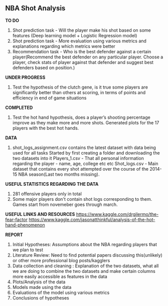 ## NBA Shot Analysis

**TO DO**
1. Shot prediction task - Will the player make his shot based on some features (Deep learning model + Logistic Regression model)
2. Shot prediction task - More evaluation using various metrics and explanations regarding which metrics were better
3. Recommendation task - Who is the best defender against a certain player(Recommend the best defender on any particular player. Choose a player, check stats of player against that defender and suggest best defenders based on position.)

**UNDER PROGRESS**
1. Test the hypothesis of the clutch gene, is it true some players are significantly better than others at scoring, in terms of points and efficiency in end of game situations

**COMPLETED**
1. Test the hot hand hypothesis, does a player’s shooting percentage improve as they make more and more shots. Generated plots for the 17 players with the best hot hands.

**DATA**
1. shot_logs_assignment.csv contains the latest dataset with data being used for all tasks
Started by first creating a folder and downloading the two datasets into it
Players_1.csv  - That all personal information regarding the player - name, age, college etc etc
Shot_logs.csv - Main dataset that contains every shot attempted over the course of the 2014-15 NBA season(Last two months missing). 

**USEFUL STATISTICS REGARDING THE DATA**
1. 281 offensive players only in total
2. Some major players don't contain shot logs corresponding to them. Games start from novemeber goes through march.


**USEFUL LINKS AND RESOURCES**
https://www.kaggle.com/drgilermo/the-fear-factor
https://www.kaggle.com/jasonatthinkful/analysis-of-the-hot-hand-phenomenon

**REPORT**
1. Initial Hypotheses: Assumptions about the NBA regarding players that we plan to test 
2. Literature Review: Need to find potential papers discussing this(unlikely) or other more professional blog posts/kagglers
3. Data collection and cleaning : Explanation of the two datasets, what all we are doing to combine the two datasets and make certain columns more easily accessible as features in the data
4. Plots/Analysis of the data
5. Models made using the data
6. Evaluations of the model using various metrics
7. Conclusions of hypotheses
